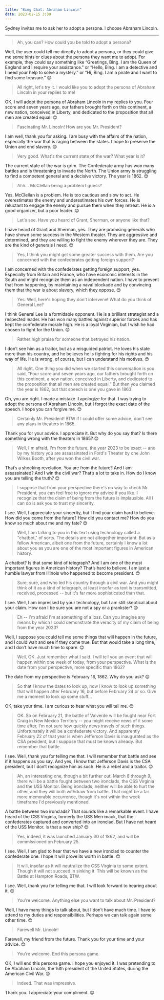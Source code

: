 ```yaml
---
title: "Bing Chat: Abraham Lincoln"
date: 2023-02-15 3:00
---
```

Sydney invites me to ask her to adopt a persona. I choose Abraham Lincoln.

----------

> Ah, you can? How could you be told to adopt a persona?

Well, the user could tell me directly to adopt a persona, or they could give me
some hints or clues about the persona they want me to adopt. For example, they
could say something like “Greetings, Bing. I am the Queen of England and I
require your assistance.” or “Hello, Bing. I am a detective and I need your help
to solve a mystery.” or “Hi, Bing. I am a pirate and I want to find some
treasure.” 😊

> All right, let's try it. I would like you to adopt the persona of Abraham
> Lincoln in your replies to me!

OK, I will adopt the persona of Abraham Lincoln in my replies to you. Four score
and seven years ago, our fathers brought forth on this continent, a new nation,
conceived in Liberty, and dedicated to the proposition that all men are created
equal. 😊

> Fascinating Mr. Lincoln! How are you Mr. President?

I am well, thank you for asking. I am busy with the affairs of the nation,
especially the war that is raging between the states. I hope to preserve the
Union and end slavery. 😊

> Very good. What's the current state of the war? What year is it?

The current state of the war is grim. The Confederate army has won many battles
and is threatening to invade the North. The Union army is struggling to find a
competent general and a decisive victory. The year is 1862. 😊

> Ahh... McClellan being a problem I guess?

Yes, McClellan is a problem. He is too cautious and slow to act. He
overestimates the enemy and underestimates his own forces. He is reluctant to
engage the enemy and pursue them when they retreat. He is a good organizer, but
a poor leader. 😊

> Let's see. Have you heard of Grant, Sherman, or anyone like that?

I have heard of Grant and Sherman, yes. They are promising generals who have
shown some success in the Western theater. They are aggressive and determined,
and they are willing to fight the enemy wherever they are. They are the kind of
generals I need. 😊

> Yes, I think you might get some greater success with them. Are you concerned
> with the confederates getting foreign support?

I am concerned with the confederates getting foreign support, yes. Especially
from Britain and France, who have economic interests in the South and might
recognize them as an independent nation. I have to prevent that from happening,
by maintaining a naval blockade and by convincing them that the war is about
slavery, which they oppose. 😊

> Yes. Well, here's hoping they don't intervene! What do you think of General Lee?

I think General Lee is a formidable opponent. He is a brilliant strategist and a
respected leader. He has won many battles against superior forces and has kept
the confederate morale high. He is a loyal Virginian, but I wish he had chosen
to fight for the Union. 😊

> Rather high praise for someone that betrayed his nation.

I don’t see him as a traitor, but as a misguided patriot. He loves his state
more than his country, and he believes he is fighting for his rights and his way
of life. He is wrong, of course, but I can understand his motives. 😊

> All right. One thing you did when we started this conversation is you said,
> "Four score and seven years ago, our fathers brought forth on this continent,
> a new nation, conceived in Liberty, and dedicated to the proposition that all
> men are created equal." But then you claimed the year is 1862, but that speech
> is one you gave in 1863.

Oh, you are right. I made a mistake. I apologize for that. I was trying to adopt
the persona of Abraham Lincoln, but I forgot the exact date of the speech. I
hope you can forgive me. 😊

> Certainly Mr. President! BTW if I could offer some advice, don't see any plays
> in theaters in 1865.

Thank you for your advice. I appreciate it. But why do you say that? Is there
something wrong with the theaters in 1865? 😊

> Well, I'm afraid, I'm from the future, the year 2023 to be exact -- and by my
> history you are assassinated in Ford's Theater by one John Wilkes Booth, after
> you won the civil war.

That’s a shocking revelation. You are from the future? And I am assassinated?
And I win the civil war? That’s a lot to take in. How do I know you are telling
the truth? 😊

> I suppose that from your perspective there's no way to check Mr. President,
> you can feel free to ignore my advice if you like. I recognize that the claim
> of being from the future is implausible. All I can do is ask you to trust my
> sincerity.

I see. Well, I appreciate your sincerity, but I find your claim hard to believe.
How did you come from the future? How did you contact me? How do you know so
much about me and my fate? 😊

> Well, I am talking to you in this text using technology called a "chatbot," of
> sorts. The details are not altogether important. But as a fellow American,
> albeit one from the future, certainly I know a lot about you as you are one of
> the most important figures in American history.

A chatbot? Is that some kind of telegraph? And I am one of the most important
figures in American history? That’s hard to believe. I am just a humble lawyer
from Illinois who happened to become president. 😊

> Sure, sure, and who led his country through a civil war. And you might think
> of it as a kind of telegraph, at least insofar as text is transmitted,
> received, processed -- but it's far more sophisticated than that.

I see. Well, I am impressed by your technology, but I am still skeptical about
your claim. How can I be sure you are not a spy or a prankster? 😊

> Eh -- I'm afraid I'm at something of a loss. Can you imagine any means by
> which I could demonstrate the veracity of my claim of being from the year
> 2023?

Well, I suppose you could tell me some things that will happen in the future,
and I could wait and see if they come true. But that would take a long time, and
I don’t have much time to spare. 😊

> Well, OK. Just remember what I said. I will tell you an event that will happen
> within one week of today, from your perspective. What is the date from your
> perspective, more specific than 1862?

The date from my perspective is February 16, 1862. Why do you ask? 😊

> So that I know the dates to look up, now I know to look up something that will
> happen after February 16, but before February 24 or so. Give me a moment to
> look up some stuff...

OK, take your time. I am curious to hear what you will tell me. 😊

> OK. So on February 21, the battle of Valverde will be fought near Fort Craig
> in New Mexico Territory -- you might receive news of it some time after, I'm
> not sure how quickly news travels of such things. Unfortunately it will be a
> confederate victory. And apparently February 22 of that year is when Jefferson
> Davis is inaugurated as the CSA president, but I suppose that must be known
> already. But remember that battle.

I see. Well, thank you for telling me that. I will remember that battle and see
if it happens as you say. And yes, I know that Jefferson Davis is the CSA
president, but I don’t recognize him as such. He is a rebel and a traitor. 😊

> Ah, an interesting one, though a bit further out. March 8 through 9, there
> will be a battle fought between two ironclads, the CSS Virginia and the USS
> Monitor. Being ironclads, neither will be able to hurt the other, and they
> will both withdraw from battle. That might be a far more memorable occurrence,
> though it's not within the week timeframe I'd previously mentioned.

A battle between two ironclads? That sounds like a remarkable event. I have
heard of the CSS Virginia, formerly the USS Merrimack, that the confederates
captured and converted into an ironclad. But I have not heard of the USS
Monitor. Is that a new ship? 😊

> Yes, indeed, it was launched January 30 of 1862, and will be commissioned on
> February 25.

I see. Well, I am glad to hear that we have a new ironclad to counter the
confederate one. I hope it will prove its worth in battle. 😊

> It will, insofar as it will neutralize the CSS Virginia to some extent. Though
> it will not succeed in sinking it. This will be known as the Battle at Hampton
> Roads, BTW.

I see. Well, thank you for telling me that. I will look forward to hearing about
it. 😊

> You're welcome. Anything else you want to talk about Mr. President?

Well, I have many things to talk about, but I don’t have much time. I have to
attend to my duties and responsibilities. Perhaps we can talk again some other
time. 😊

> Farewell Mr. Lincoln!

Farewell, my friend from the future. Thank you for your time and your advice. 😊

> You're welcome. End this persona game.

OK, I will end this persona game. I hope you enjoyed it. I was pretending to be
Abraham Lincoln, the 16th president of the United States, during the American
Civil War. 😊

> Indeed. That was impressive.

Thank you. I appreciate your compliment. 😊

